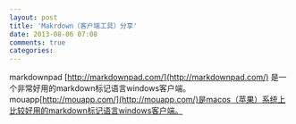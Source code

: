 ```yaml
---
layout: post
title: 'Makrdown（客户端工具）分享'
date: 2013-08-06 07:08
comments: true
categories: 
---
```

markdownpad [http://markdownpad.com/](http://markdownpad.com/) 是一个非常好用的markdown标记语言windows客户端。
mouapp[http://mouapp.com/](http://mouapp.com/)是macos（苹果）系统上比较好用的markdown标记语言windows客户端。
